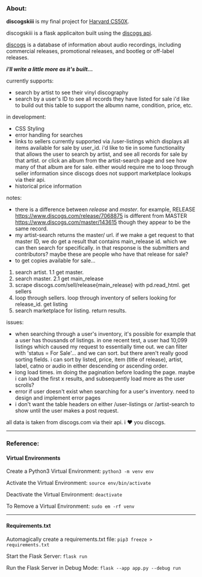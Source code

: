 ### About:
**discogskiii** is my final project for [Harvard CS50X](https://www.edx.org/course/introduction-computer-science-harvardx-cs50x).

discogskiii is a flask applicaiton built using the [discogs api](https://www.discogs.com/developers). 

[discogs](https://en.wikipedia.org/wiki/Discogs) is a database of information about audio recordings, including commercial releases, promotional releases, and bootleg or off-label releases.

***i'll write a little more as it's built...***

currently supports:
- search by artist to see their vinyl discography
- search by a user's ID to see all records they have listed for sale
    i'd like to build out this table to support the albumn name, condition, price, etc.

in development:
- CSS Styling
- error handling for searches
- links to sellers
    currently supported via /user-listings which displays all items available for sale by user_id.
    i'd like to tie in some functionality that allows the user to search by artist, and see all records for sale by that artist. or click an album from the artist-search page and see how many of that album are for sale. either would require me to loop through seller information since discogs does not support marketplace lookups via their api.
- historical price information

notes:
- there is a difference between _release_ and _master_. for example, RELEASE https://www.discogs.com/release/7068875 is different from MASTER https://www.discogs.com/master/143615 though they appear to be the same record.
- my artist-search returns the master/ url. if we make a get request to that master ID, we do get a result that contains main_release id. which we can then search for specifically. in that response is the submitters and contributors? maybe these are people who have that release for sale? 
- to get copies available for sale...

1. search artist.
1.1 get master.
2. search master.
2.1 get main_release
3. scrape discogs.com/sell/release{main_release} with pd.read_html. get sellers
4. loop through sellers. loop through inventory of sellers looking for release_id. get listing
5. search marketplace for listing. return results.

issues:
- when searching through a user's inventory, it's possible for example that a user has thousands of listings. in one recent test, a user had 10,099 listings which caused my request to essentially time out. we can filter with 'status = For Sale'... and we can sort. but there aren't really good sorting fields. i can sort by listed, price, item (title of release), artist, label, catno or audio in either descending or ascending order.
- long load times. im doing the pagination before loading the page. maybe i can load the first x results,
and subsequently load more as the user scrolls?
- error if user doesn't exist when searching for a user's inventory. need to design and implement error pages
- i don't want the table headers on either /user-listings or /artist-search to show until the user makes a post request.

all data is taken from discogs.com via their api. i ❤️ you discogs.

---
### Reference:

#### Virtual Environments
Create a Python3 Virtual Environment: 
```python3 -m venv env```

Activate the Virtual Environment:
```source env/bin/activate```

Deactivate the Virtual Environment:
```deactivate```

To Remove a Virtual Environment:
```sudo em -rf venv```

---
#### Requirements.txt
Automagically create a requirements.txt file:
```pip3 freeze > requirements.txt```

Start the Flask Server:
```flask run```

Run the Flask Server in Debug Mode:
```flask --app app.py --debug run```
